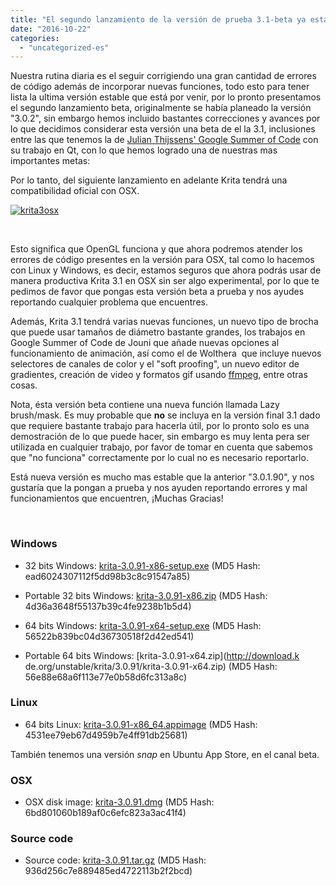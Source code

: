 ```yaml
---
title: "El segundo lanzamiento de la versión de prueba 3.1-beta ya está disponible"
date: "2016-10-22"
categories: 
  - "uncategorized-es"
---
```


Nuestra rutina diaria es el seguir corrigiendo una gran cantidad de errores de código además de incorporar nuevas funciones, todo esto para tener lista la ultima versión estable que está por venir, por lo pronto presentamos el segundo lanzamiento beta, originalmente se había planeado la versión "3.0.2", sin embargo hemos incluido bastantes correcciones y avances por lo que decidimos considerar esta versión una beta de el la 3.1, inclusiones entre las que tenemos la de [Julian Thijssens' Google Summer of Code](https://codereview.qt-project.org/#/c/166202) con su trabajo en Qt, con lo que hemos logrado una de nuestras mas importantes metas:

Por lo tanto, del siguiente lanzamiento en adelante Krita tendrá una compatibilidad oficial con OSX.

[![krita3osx](/images/posts/2016/krita3osx-1024x793.jpg)](https://krita.org/wp-content/uploads/2016/10/krita3osx.jpg)

 

Esto significa que OpenGL funciona y que ahora podremos atender los errores de código presentes en la versión para OSX, tal como lo hacemos con Linux y Windows, es decir, estamos seguros que ahora podrás usar de manera productiva Krita 3.1 en OSX sin ser algo experimental, por lo que te pedimos de favor que pongas esta versión beta a prueba y nos ayudes reportando cualquier problema que encuentres.

Además, Krita 3.1 tendrá varias nuevas funciones, un nuevo tipo de brocha que puede usar tamaños de diámetro bastante grandes, los trabajos en Google Summer of Code de Jouni que añade nuevas opciones al funcionamiento de animación, así como el de Wolthera  que incluye nuevos selectores de canales de color y el "soft proofing", un nuevo editor de gradientes, creación de video y formatos gif usando [ffmpeg](http://ffmpeg.org/), entre otras cosas.

Nota, ésta versión beta contiene una nueva función llamada Lazy brush/mask. Es muy probable que **no** se incluya en la versión final 3.1 dado que requiere bastante trabajo para hacerla útil, por lo pronto solo es una demostración de lo que puede hacer, sin embargo es muy lenta pera ser utilizada en cualquier trabajo, por favor de tomar en cuenta que sabemos que "no funciona" correctamente por lo cual no es necesario reportarlo.

Está nueva versión es mucho mas estable que la anterior "3.0.1.90", y nos gustaría que la pongan a prueba y nos ayuden reportando errores y mal funcionamientos que encuentren, ¡Muchas Gracias!

 

### Windows

- 32 bits Windows: [krita-3.0.91-x86-setup.exe](http://download.kde.org/unstable/krita/3.0.91/krita-3.0.91-x86-setup.exe) (MD5 Hash: ead6024307112f5dd98b3c8c91547a85)
- Portable 32 bits Windows: [krita-3.0.91-x86.zip](http://download.kde.org/unstable/krita/3.0.91/krita-3.0.91-x86.zip) (MD5 Hash: 4d36a3648f55137b39c4fe9238b1b5d4)

- 64 bits Windows: [krita-3.0.91-x64-setup.exe](http://download.kde.org/unstable/krita/3.0.91/krita-3.0.91-x64-setup.exe) (MD5 Hash: 56522b839bc04d36730518f2d42ed541)
- Portable 64 bits Windows: [krita-3.0.91-x64.zip](http://download.k de.org/unstable/krita/3.0.91/krita-3.0.91-x64.zip) (MD5 Hash: 56e88e68a6f113e77e0b58d6fc313a8c)

### Linux

- 64 bits Linux: [krita-3.0.91-x86\_64.appimage](http://download.kde.org/unstable/krita/3.0.91/krita-3.0.91-x86_64.appimage) (MD5 Hash: 4531ee79eb67d4959b7e4ff91db25681)

También tenemos una versión _snap_ en Ubuntu App Store, en el canal beta.

### OSX

- OSX disk image: [krita-3.0.91.dmg](http://download.kde.org/unstable/krita/3.0.91/krita-3.0.91.dmg) (MD5 Hash: 6bd801060b189af0c6efc823a3ac41f4)

### Source code

- Source code: [krita-3.0.91.tar.gz](http://download.kde.org/unstable/krita/3.0.91/krita-3.0.91.tar.gz) (MD5 Hash: 936d256c7e889485ed4722113b2f2bcd)
